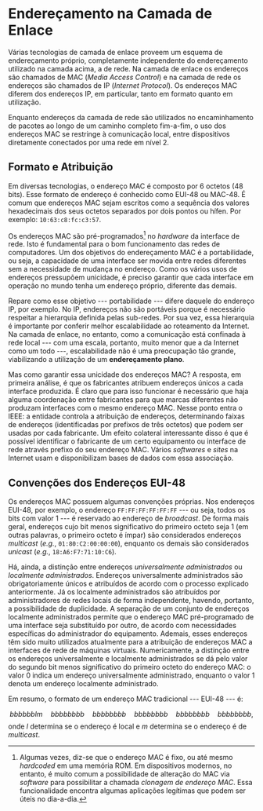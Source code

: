 # Endereçamento na Camada de Enlace

Várias tecnologias de camada de enlace proveem um esquema de endereçamento próprio, completamente independente do endereçamento utilizado na camada acima, a de rede. Na camada de enlace os endereços são chamados de MAC (*Media Access Control*) e na camada de rede os endereços são chamados de IP (*Internet Protocol*). Os endereços MAC diferem dos endereços IP, em particular, tanto em formato quanto em utilização.

Enquanto endereços da camada de rede são utilizados no encaminhamento de pacotes ao longo de um caminho completo fim-a-fim, o uso dos endereços MAC se restringe à comunicação local, entre dispositivos diretamente conectados por uma rede em nível 2.

## Formato e Atribuição

Em diversas tecnologias, o endereço MAC é composto por 6 octetos (48 bits). Esse formato de endereço é conhecido como EUI-48 ou MAC-48. É comum que endereços MAC sejam escritos como a sequência dos valores hexadecimais dos seus octetos separados por dois pontos ou hífen. Por exemplo: `10:63:c8:fc:c3:57`.

Os endereços MAC são pré-programados[^1] no *hardware* da interface de rede. Isto é fundamental para o bom funcionamento das redes de computadores. Um dos objetivos do endereçamento MAC é a portabilidade, ou seja, a capacidade de uma interface ser movida entre redes diferentes sem a necessidade de mudança no endereço. Como os vários usos de endereços pressupõem unicidade, é preciso garantir que cada interface em operação no mundo tenha um endereço próprio, diferente das demais.

Repare como esse objetivo --- portabilidade --- difere daquele do endereço IP, por exemplo. No IP, endereços não são portáveis porque é necessário respeitar a hierarquia definida pelas sub-redes. Por sua vez, essa hierarquia é importante por conferir melhor escalabilidade ao roteamento da Internet. Na camada de enlace, no entanto, como a comunicação está confinada à rede local --- com uma escala, portanto, muito menor que a da Internet como um todo ---, escalabilidade não é uma preocupação tão grande, viabilizando a utilização de um **endereçamento plano**.

Mas como garantir essa unicidade dos endereços MAC? A resposta, em primeira análise, é que os fabricantes atribuem endereços únicos a cada interface produzida. É claro que para isso funcionar é necessário que haja alguma coordenação entre fabricantes para que marcas diferentes não produzam interfaces com o mesmo endereço MAC. Nesse ponto entra o IEEE: a entidade controla a atribuição de endereços, determinando faixas de endereços (identificadas por prefixos de três octetos) que podem ser usadas por cada fabricante. Um efeito colateral interessante disso é que é possível identificar o fabricante de um certo equipamento ou interface de rede através prefixo do seu endereço MAC. Vários *softwares* e *sites* na Internet usam e disponibilizam bases de dados com essa associação.

## Convenções dos Endereços EUI-48

Os endereços MAC possuem algumas convenções próprias. Nos endereços EUI-48, por exemplo, o endereço `FF:FF:FF:FF:FF:FF` --- ou seja, todos os bits com valor 1 --- é reservado ao endereço de *broadcast*. De forma mais geral, endereços cujo bit menos significativo do primeiro octeto seja 1 (em outras palavras, o primeiro octeto é ímpar) são considerados endereços *multicast* (*e.g.*, `01:80:C2:00:00:00`), enquanto os demais são considerados *unicast* (*e.g.*, `18:A6:F7:71:10:C6`).

Há, ainda, a distinção entre endereços *universalmente administrados* ou *localmente administrados*. Endereços universalmente administrados são obrigatoriamente únicos e atribuídos de acordo com o processo explicado anteriormente. Já os localmente administrados são atribuídos por administradores de redes locais de forma independente, havendo, portanto, a possibilidade de duplicidade. A separação de um conjunto de endereços localmente administrados permite que o endereço MAC pré-programado de uma interface seja substituído por outro, de acordo com necessidades específicas do administrador do equipamento. Ademais, esses endereços têm sido muito utilizados atualmente para a atribuição de endereços MAC a interfaces de rede de máquinas virtuais. Numericamente, a distinção entre os endereços universalmente e localmente administrados se dá pelo valor do segundo bit menos significativo do primeiro octeto do endereço MAC: o valor 0 indica um endereço universalmente administrado, enquanto o valor 1 denota um endereço localmente administrado.

Em resumo, o formato de um endereço MAC tradicional --- EUI-48 --- é:

$$bbbbbblm\quad bbbbbbbb\quad bbbbbbbb\quad bbbbbbbb\quad bbbbbbbb\quad bbbbbbbb,$$
onde $l$ determina se o endereço é local e $m$ determina se o endereço é de *multicast*.


[^1]: Algumas vezes, diz-se que o endereço MAC é fixo, ou até mesmo *hardcoded* em uma memória ROM. Em dispositivos modernos, no entanto, é muito comum a possibilidade de alteração do MAC via *software* para possibilitar a chamada *clonagem de endereço MAC*. Essa funcionalidade encontra algumas aplicações legítimas que podem ser úteis no dia-a-dia.
